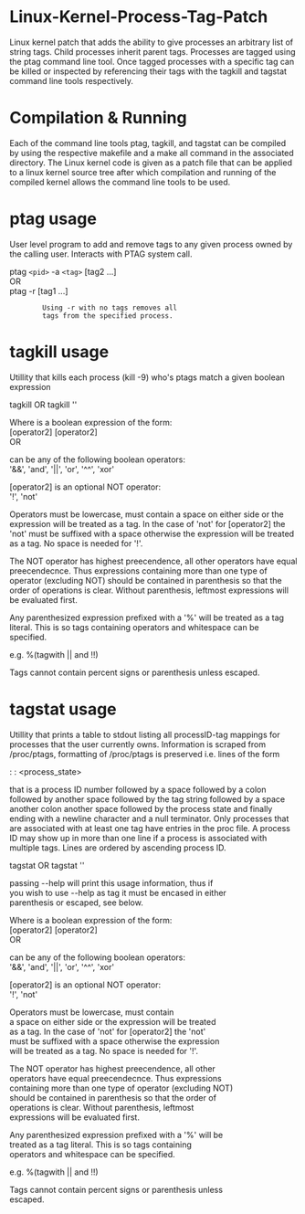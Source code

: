 # Linux-Kernel-Process-Tag-Patch
Linux kernel patch that adds the ability to give processes an arbitrary list of string tags. Child processes inherit parent tags. Processes are tagged using the ptag command line tool. Once tagged processes with a specific tag can be killed or inspected by referencing their tags with the tagkill and tagstat command line tools respectively.

# Compilation & Running
Each of the command line tools ptag, tagkill, and tagstat can be compiled by using the respective makefile and a make all command in the associated directory. The Linux kernel code is given as a patch file that can be applied to a linux kernel source tree after which compilation and running of the compiled kernel allows the command line tools to be used.

# ptag usage
User level program to add and remove tags to any given process owned by the calling user. Interacts with PTAG system call.

ptag `<pid>` -a `<tag>` [tag2 ...]  
            OR  
            ptag <pid> -r [tag1 ...]  

            Using -r with no tags removes all  
            tags from the specified process.  

# tagkill usage
Utillity that kills each process (kill -9) who's ptags match a given boolean expression  

tagkill <tag> OR tagkill '<expr>'  

   Where <expr> is a boolean expression of the form:  
       [operator2] <expr> <operator1> [operator2] <expr>  
   OR  
       <tag>  

   <operator1> can be any of the following boolean operators:  
       '&&', 'and', '||', 'or', '^^', 'xor'  

   [operator2] is an optional NOT operator:  
       '!', 'not'  

   Operators must be lowercase, <operator1> must contain
   a space on either side or the expression will be treated
   as a tag. In the case of 'not' for [operator2] the 'not'
   must be suffixed with a space otherwise the expression
   will be treated as a tag. No space is needed for '!'.

   The NOT operator has highest preecendence, all other
   operators have equal preecendecnce. Thus expressions
   containing more than one type of operator (excluding NOT)
   should be contained in parenthesis so that the order of
   operations is clear. Without parenthesis, leftmost
   expressions will be evaluated first.

   Any parenthesized expression prefixed with a '%' will be
   treated as a tag literal. This is so tags containing
   operators and whitespace can be specified.

   e.g. %(tagwith || and !!)

   Tags cannot contain percent signs or parenthesis unless
   escaped.


# tagstat usage
Utillity that prints a table to stdout listing all processID-tag mappings for processes that the user currently owns. Information is scraped from /proc/ptags, formatting of /proc/ptags is preserved i.e. lines of the form

 <pid> : <tag> : <process_state>  

that is a process ID number followed by a space followed by a colon followed by another space followed by the tag string followed by a space another colon another space followed by the process state and finally ending with a newline character and a null terminator. Only processes that are associated with at least one tag have entries in the proc file. A process ID may show up in more than one line if a process is associated with multiple tags. Lines are ordered by ascending process ID.

tagstat <tag> OR tagstat '<expr>'  

   passing --help will print this usage information, thus if  
   you wish to use --help as tag it must be encased in either  
   parenthesis or escaped, see below. 

   Where <expr> is a boolean expression of the form:  
       [operator2] <expr> <operator1> [operator2] <expr>  
   OR  
       <tag>  

   <operator1> can be any of the following boolean operators:  
       '&&', 'and', '||', 'or', '^^', 'xor'  

   [operator2] is an optional NOT operator:  
       '!', 'not'  

   Operators must be lowercase, <operator1> must contain  
   a space on either side or the expression will be treated  
   as a tag. In the case of 'not' for [operator2] the 'not'  
   must be suffixed with a space otherwise the expression   
   will be treated as a tag. No space is needed for '!'.   

   The NOT operator has highest preecendence, all other  
   operators have equal preecendecnce. Thus expressions  
   containing more than one type of operator (excluding NOT)  
   should be contained in parenthesis so that the order of  
   operations is clear. Without parenthesis, leftmost  
   expressions will be evaluated first.  

   Any parenthesized expression prefixed with a '%' will be  
   treated as a tag literal. This is so tags containing  
   operators and whitespace can be specified.  

   e.g. %(tagwith || and !!)  

   Tags cannot contain percent signs or parenthesis unless  
   escaped.  